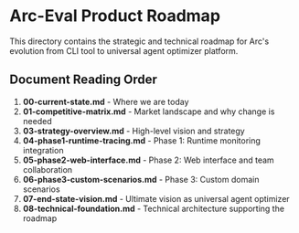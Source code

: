 # Arc-Eval Product Roadmap

This directory contains the strategic and technical roadmap for Arc's evolution from CLI tool to universal agent optimizer platform.

## Document Reading Order

1. **00-current-state.md** - Where we are today
2. **01-competitive-matrix.md** - Market landscape and why change is needed
3. **03-strategy-overview.md** - High-level vision and strategy
4. **04-phase1-runtime-tracing.md** - Phase 1: Runtime monitoring integration
5. **05-phase2-web-interface.md** - Phase 2: Web interface and team collaboration
6. **06-phase3-custom-scenarios.md** - Phase 3: Custom domain scenarios
7. **07-end-state-vision.md** - Ultimate vision as universal agent optimizer
8. **08-technical-foundation.md** - Technical architecture supporting the roadmap